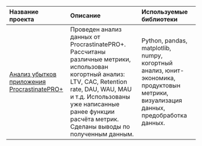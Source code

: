 | Название проекта      | Описание               | Используемые библиотеки |
| :------------- |:------------------| :-----|
|[Анализ убытков приложения ProcrastinatePRO+](https://github.com/natmerk/analytics_practicum/blob/main/05_entertainment_application_losses/entertainment_application_losses.ipynb)| Проведен анализ данных от ProcrastinatePRO+. Рассчитаны различные метрики, использован когортный анализ: LTV, CAC, Retention rate, DAU, WAU, MAU и т.д. Использованы уже написанные ранее функции расчёта метрик. Сделаны выводы по полученным данным. |Python, pandas, matplotlib, numpy, когортный анализ, юнит-экономика, продуктовын метрики, визуализация данных, предобработка данных.|
